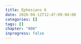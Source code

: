 ```yaml
---
title: Ephesians 6
date: 2020-04-12T12:47:09-04:00
categories: []
tags: []
chapter: "006"
inprogress: false
---
```


